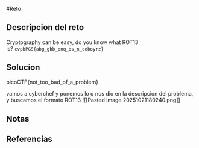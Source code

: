 #Reto 
## Descripcion del reto
Cryptography can be easy, do you know what ROT13 is? `cvpbPGS{abg_gbb_onq_bs_n_ceboyrz}`
## Solucion
picoCTF{not_too_bad_of_a_problem}

vamos a cyberchef y ponemos lo q nos dio en la descripcion del problema, y buscamos el formato ROT13
![[Pasted image 20251021180240.png]]
## Notas

## Referencias
